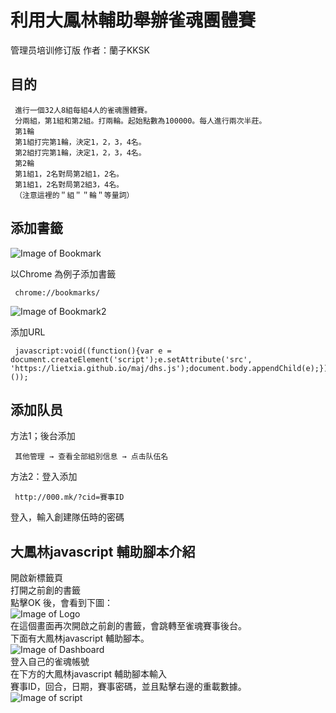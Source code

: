 # 利用大鳳林輔助舉辦雀魂團體賽
 管理员培训修订版
 作者：蘭子KKSK
## 目的
 
     進行一個32人8組每組4人的雀魂團體賽。
     分兩組，第1組和第2組。打兩輪。起始點數為100000。每人進行兩次半莊。
     第1輪
     第1組打完第1輪，決定1，2，3，4名。
     第2組打完第1輪，決定1，2，3，4名。
     第2輪
     第1組1，2名對局第2組1，2名。
     第1組1，2名對局第2組3，4名。
     （注意這裡的＂組＂＂輪＂等量詞）
## 添加書籤
 
 ![Image of Bookmark](https://i.imgur.com/i4ZUAhh.png)  

 以Chrome 為例子添加書籤    

     chrome://bookmarks/  
    
![Image of Bookmark2](https://i.imgur.com/2U2nztM.png)

 添加URL  

     javascript:void((function(){var e = document.createElement('script');e.setAttribute('src', 'https://lietxia.github.io/maj/dhs.js');document.body.appendChild(e);})());  
## 添加队员

方法1；後台添加  

     其他管理 → 查看全部組別信息 → 点击队伍名  
方法2：登入添加  

     http://000.mk/?cid=賽事ID  
登入，輸入創建隊伍時的密碼  
## 大鳳林javascript 輔助腳本介紹
開啟新標籤頁  
打開之前創的書籤  
點擊OK 後，會看到下圖：  
![Image of Logo](https://i.imgur.com/pfm98dp.png)  
在這個畫面再次開啟之前創的書籤，會跳轉至雀魂賽事後台。  
下面有大鳳林javascript 輔助腳本。  
![Image of Dashboard](https://i.imgur.com/NVgU7IK.png)  
登入自己的雀魂帳號  
在下方的大鳳林javascript 輔助腳本輸入  
賽事ID，回合，日期，賽事密碼，並且點擊右邊的重載數據。  
![Image of script](https://i.imgur.com/tUFJzOJ.png)  
